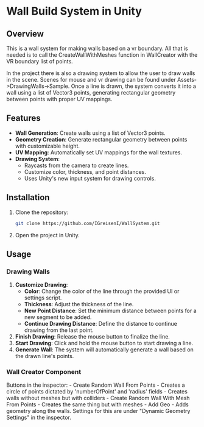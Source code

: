 # Wall Build System in Unity

## Overview
This is a wall system for making walls based on a vr boundary. All that is needed is to call the CreateWallWithMeshes function in WallCreator with the VR boundary list of points. 

In the project there is also a drawing system to allow the user to draw walls in the scene. Scenes for mouse and vr drawing can be found under Assets->DrawingWalls->Sample.
Once a line is drawn, the system converts it into a wall using a list of Vector3 points, generating rectangular geometry between points with proper UV mappings.

## Features

- **Wall Generation**: Create walls using a list of Vector3 points.
- **Geometry Creation**: Generate rectangular geometry between points with customizable height.
- **UV Mapping**: Automatically set UV mappings for the wall textures.
- **Drawing System**: 
  - Raycasts from the camera to create lines.
  - Customize color, thickness, and point distances.
  - Uses Unity's new input system for drawing controls.

## Installation

1. Clone the repository:
    ```sh
    git clone https://github.com/IGreisenI/WallSystem.git
    ```
2. Open the project in Unity.

## Usage

### Drawing Walls
1. **Customize Drawing**:
    - **Color**: Change the color of the line through the provided UI or settings script.
    - **Thickness**: Adjust the thickness of the line.
    - **New Point Distance**: Set the minimum distance between points for a new segment to be added.
    - **Continue Drawing Distance**: Define the distance to continue drawing from the last point.
2. **Finish Drawing**: Release the mouse button to finalize the line.
3. **Start Drawing**: Click and hold the mouse button to start drawing a line.
4. **Generate Wall**: The system will automatically generate a wall based on the drawn line's points.

### Wall Creator Component
Buttons in the inspector:
    - Create Random Wall From Points
      - Creates a circle of points dictated by 'numberOfPoint' and 'radius' fields
      - Creates walls without meshes but with colliders
    - Create Random Wall With Mesh From Points
      - Creates the same thing but with meshes
    - Add Geo
      - Adds geometry along the walls. Settings for this are under "Dynamic Geometry Settings" in the inspector.   
